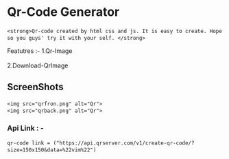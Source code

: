 # Qr-Code Generator 
    <strong>Qr-code created by html css and js. It is easy to create. Hope so you guys' try it with your self. </strong>

Featutres :- 
1.Qr-Image <br><br>
2.Download-QrImage

## ScreenShots 

    <img src="qrfron.png" alt="Qr">
    <img src="qrback.png" alt="Qr">

### Api Link : - 
    qr-code link = ("https://api.qrserver.com/v1/create-qr-code/?size=150x150&data=%22vim%22")

